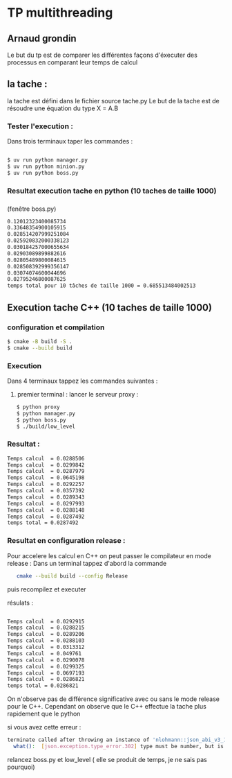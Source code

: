 # TP multithreading
## Arnaud grondin

Le but du tp est de comparer les différentes façons d'éxecuter des processus en comparant leur temps de calcul

## la tache :
la tache est défini dans le fichier source tache.py
Le but de la tache est de résoudre une équation du type X = A.B

### Tester l'execution :

Dans trois terminaux taper les commandes :
``` bash

$ uv run python manager.py
$ uv run python minion.py
$ uv run python boss.py

```

### Resultat execution tache  en python (10 taches de taille 1000)
###
 (fenêtre boss.py)
```bash
0.12012323400085734
0.33648354900105915
0.028514207999251084
0.025920832000338123
0.030184257000655634
0.02903089899882616
0.02805489800084615
0.028508392999356147
0.03074074600044696
0.02795246800087625
temps total pour 10 tâches de taille 1000 = 0.685513484002513

```

## Execution tache C++ (10 taches de taille 1000)
### configuration et  compilation

```bash
$ cmake -B build -S .
$ cmake --build build

```

### Execution

 Dans 4 terminaux tappez les commandes suivantes  :

1) premier terminal : lancer le serveur proxy :
```bash
   $ python proxy
   $ python manager.py
   $ python boss.py
   $ ./build/low_level
```
### Resultat :

```bash
Temps calcul  = 0.0288506
Temps calcul  = 0.0299842
Temps calcul  = 0.0287979
Temps calcul  = 0.0645198
Temps calcul  = 0.0292257
Temps calcul  = 0.0357392
Temps calcul  = 0.0289343
Temps calcul  = 0.0297993
Temps calcul  = 0.0288148
Temps calcul  = 0.0287492
temps total = 0.0287492

```


### Resultat en configuration release :
Pour accelere les calcul en C++ on peut passer le compilateur en mode release :
Dans un terminal tappez d'abord la commande

```bash
   cmake --build build --config Release
```

puis recompilez et executer

résulats :
```bash

Temps calcul  = 0.0292915
Temps calcul  = 0.0288215
Temps calcul  = 0.0289206
Temps calcul  = 0.0288103
Temps calcul  = 0.0313312
Temps calcul  = 0.049761
Temps calcul  = 0.0290078
Temps calcul  = 0.0299325
Temps calcul  = 0.0697193
Temps calcul  = 0.0286821
temps total = 0.0286821
```
On n'observe pas de différence significative avec ou sans le mode release pour le C++.
Cependant on observe que le C++ effectue la tache plus rapidement que le python


si vous avez cette erreur :
```bash
terminate called after throwing an instance of 'nlohmann::json_abi_v3_11_3::detail::type_error'
  what():  [json.exception.type_error.302] type must be number, but is null
```
relancez boss.py et low_level ( elle se produit de temps, je ne sais pas pourquoi)
